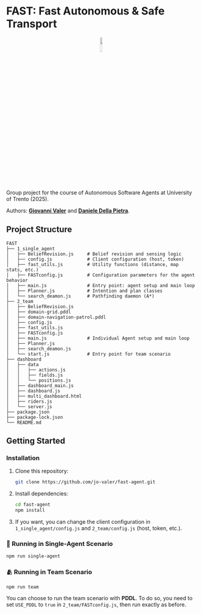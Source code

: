# FAST: Fast Autonomous & Safe Transport

<p align="center">
    <img src="https://github.com/user-attachments/assets/9a3fcfd8-4468-4881-af18-5aed3deb1829" style="display:block;float:none;margin-left:auto;margin-right:auto;width:10%"/>
</p>

Group project for the course of Autonomous Software Agents at University of Trento (2025).

Authors: [**Giovanni Valer**](https://github.com/jo-valer) and [**Daniele Della Pietra**](https://github.com/dellastone).

## Project Structure

```
FAST
├── 1_single_agent
│   ├── BeliefRevision.js     # Belief revision and sensing logic
│   ├── config.js             # Client configuration (host, token)
│   ├── fast_utils.js         # Utility functions (distance, map stats, etc.)
│   ├── FASTconfig.js         # Configuration parameters for the agent behavior
│   ├── main.js               # Entry point: agent setup and main loop
│   ├── Planner.js            # Intention and plan classes
│   └── search_deamon.js      # Pathfinding daemon (A*)
├── 2_team
│   ├── BeliefRevision.js
│   ├── domain-grid.pddl
│   ├── domain-navigation-patrol.pddl
│   ├── config.js
│   ├── fast_utils.js
│   ├── FASTconfig.js
│   ├── main.js               # Individual Agent setup and main loop
│   ├── Planner.js
│   ├── search_deamon.js
│   └── start.js              # Entry point for team scenario
├── dashboard
│   ├── data
│   │   ├── actions.js
│   │   ├── fields.js
│   │   └── positions.js
│   ├── dashboard_main.js
│   ├── dashboard.js
│   ├── multi_dashboard.html
│   ├── riders.js
│   └── server.js
├── package.json
├── package-lock.json
└── README.md
```

## Getting Started

### Installation

1. Clone this repository:
   ```bash
   git clone https://github.com/jo-valer/fast-agent.git
   ```

2. Install dependencies:
   ```bash
   cd fast-agent
   npm install
   ```

3. If you want, you can change the client configuration in `1_single_agent/config.js` and `2_team/config.js` (host, token, etc.).

### 🤖 Running in Single-Agent Scenario
```bash
npm run single-agent
```

### 🫂 Running in Team Scenario
```bash
npm run team
```

You can choose to run the team scenario with **PDDL**. To do so, you need to set `USE_PDDL` to `true` in `2_team/FASTconfig.js`, then run exactly as before.
